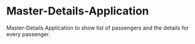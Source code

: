 # Master-Details-Application
Master-Details Application to show list of passengers and the details for every passenger.

